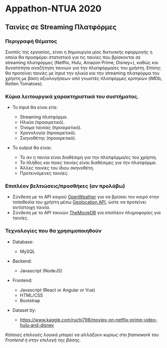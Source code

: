 # Appathon-NTUA 2020

## Ταινίες σε Streaming Πλατφόρμες

### Περιγραφή Θέματος
Σκοπός της εργασίας, είναι η δημιουργία μίας δικτυακής εφαρμογής η οποία θα προσφέρει στατιστικά για τις ταινίες που βρίσκονται σε streaming πλατφόρμες (Netflix, Hulu, Amazon Prime, Disney+), καθώς και δυνατότητα αναζήτηση ταινιών για την πλατφόρμα/ες του χρήστη. Επίσης θα προτείνει ταινίες με input την ηλικία και την streaming πλατφόρμα του χρήστη με βάση αξιολογήσεων από γνωστές πλατφόρμες κριτηκών (IMDb, Rotten Tomatoes).

### Κύρια λειτουργικά χαρακτηριστικά του συστήματος.
- Το input θα είναι είτε:
  - Streaming πλατφόρμα.
  - Ηλικία (προαιρετικό).
  - Όνομα ταινίας (προαιρετικό).
  - Χρονολογία (προαιρετικό).
  - Σκηνοθέτης (προαιρετικό).

- Το output θα είναι:
  - Το αν η ταινία είναι διαθέσιμη για την πλατφόρμα/ες του χρήστη.
  - Το πλήθος και ποιες ταινίες είναι διαθέσιμες για την πλατφόρμα.
  - Άλλες ταινίες του ίδιου σκηνοθέτη.
  - Προτεινόμενες ταινίες.

### Επιπλέον βελτιώσεις/προσθήκες (αν προλάβω)
- Σύνδεση με το API καιρού [OpenWeather](https://openweathermap.org/api) για να βρίσκει τον καιρό στην τοποθεσία του χρήστη μέσω [Geolocation API](https://developer.mozilla.org/en-US/docs/Web/API/Geolocation_API), ώστε να προτείνει αντίστοιχη ταινία.
- Σύνδεση με το API ταινιών [TheMovieDB](https://developers.themoviedb.org/3) για επιπλέον πληροφορίες για ταινίες.

### Τεχνολογίες που θα χρησιμοποιηθούν
- Database:
  - MySQL
- Backend:
  - Javascript (NodeJS)
- Frontend:
  - Javascript (React or Angular or Vue)
  - HTML/CSS
  - Bootstrap

- Dataset by:
  - https://www.kaggle.com/ruchi798/movies-on-netflix-prime-video-hulu-and-disney

*Κάποιες επιλογές λογικά μπορεί να αλλάξουν κυρίως στο framework του Frontend ή στην επιλογή της βάσης.*
